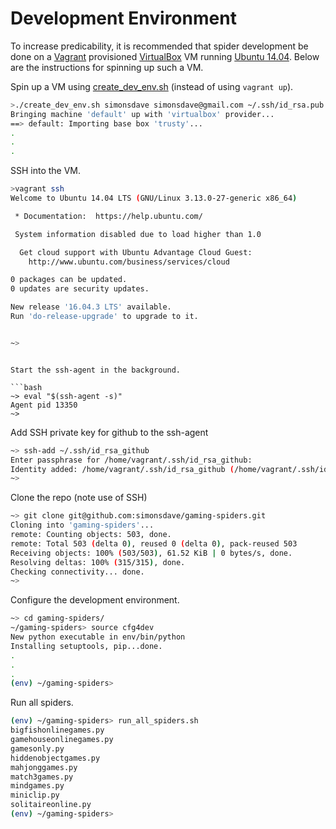 # Development Environment

To increase predicability, it is recommended
that spider development be done on a [Vagrant](http://www.vagrantup.com/) provisioned
[VirtualBox](https://www.virtualbox.org/)
VM running [Ubuntu 14.04](http://releases.ubuntu.com/14.04/).
Below are the instructions for spinning up such a VM.

Spin up a VM using [create_dev_env.sh](create_dev_env.sh)
(instead of using ```vagrant up```).

```bash
>./create_dev_env.sh simonsdave simonsdave@gmail.com ~/.ssh/id_rsa.pub ~/.ssh/id_rsa
Bringing machine 'default' up with 'virtualbox' provider...
==> default: Importing base box 'trusty'...
.
.
.
```

SSH into the VM.

```bash
>vagrant ssh
Welcome to Ubuntu 14.04 LTS (GNU/Linux 3.13.0-27-generic x86_64)

 * Documentation:  https://help.ubuntu.com/

 System information disabled due to load higher than 1.0

  Get cloud support with Ubuntu Advantage Cloud Guest:
    http://www.ubuntu.com/business/services/cloud

0 packages can be updated.
0 updates are security updates.

New release '16.04.3 LTS' available.
Run 'do-release-upgrade' to upgrade to it.


~>
```
```

Start the ssh-agent in the background.

```bash
~> eval "$(ssh-agent -s)"
Agent pid 13350
~>
```

Add SSH private key for github to the ssh-agent

```bash
~> ssh-add ~/.ssh/id_rsa_github
Enter passphrase for /home/vagrant/.ssh/id_rsa_github:
Identity added: /home/vagrant/.ssh/id_rsa_github (/home/vagrant/.ssh/id_rsa_github)
~>
```

Clone the repo (note use of SSH)

```bash
~> git clone git@github.com:simonsdave/gaming-spiders.git
Cloning into 'gaming-spiders'...
remote: Counting objects: 503, done.
remote: Total 503 (delta 0), reused 0 (delta 0), pack-reused 503
Receiving objects: 100% (503/503), 61.52 KiB | 0 bytes/s, done.
Resolving deltas: 100% (315/315), done.
Checking connectivity... done.
~>
```

Configure the development environment.

```bash
~> cd gaming-spiders/
~/gaming-spiders> source cfg4dev
New python executable in env/bin/python
Installing setuptools, pip...done.
.
.
.
(env) ~/gaming-spiders>
```

Run all spiders.

```bash
(env) ~/gaming-spiders> run_all_spiders.sh
bigfishonlinegames.py
gamehouseonlinegames.py
gamesonly.py
hiddenobjectgames.py
mahjonggames.py
match3games.py
mindgames.py
miniclip.py
solitaireonline.py
(env) ~/gaming-spiders>
```
